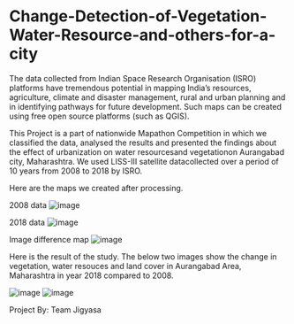 # Change-Detection-of-Vegetation-Water-Resource-and-others-for-a-city

  The data collected from Indian Space Research Organisation (ISRO) platforms have tremendous potential in mapping India’s resources, agriculture, climate and disaster management, rural and urban planning and in identifying pathways for future development. Such maps can be created using free open source platforms (such as QGIS).
  
  This Project is a part of nationwide Mapathon Competition in which we classified the data, analysed the results and presented the findings about the effect of urbanization on water resourcesand vegetationon Aurangabad city, Maharashtra. We used LISS-III satellite datacollected over a period of 10 years from 2008 to 2018 by ISRO.

Here are the maps we created after processing.

2008 data
![image](https://user-images.githubusercontent.com/65957133/131073652-a0be4a01-27df-4918-bb9c-082621fc8adc.png)

2018 data
![image](https://user-images.githubusercontent.com/65957133/131073689-e3e0bb30-fe71-4d54-816d-140420b74751.png)

Image difference map
![image](https://user-images.githubusercontent.com/65957133/131073714-f17a01a7-88db-48a6-902c-66eaf9faed63.png)


Here is the result of the study. The below two images show the change in vegetation, water resouces and land cover in Aurangabad Area, Maharashtra in year 2018 compared to 2008.

![image](https://user-images.githubusercontent.com/65957133/131073317-06447234-b7b7-49af-8c9e-ed8237c8838e.png)
![image](https://user-images.githubusercontent.com/65957133/131073330-3c77db84-73fa-4a79-be13-dbc5c59af92d.png)

Project By:
Team Jigyasa
